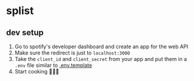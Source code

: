# splist

## dev setup

1. Go to spotify's developer dashboard and create an app for the web API
2. Make sure the redirect is just to `localhost:3000`
3. Take the `client_id` and `client_secret` from your app and put them in a `.env` file similar to [.env.template](./.env.template)
4. Start cooking 👩🏻‍🍳